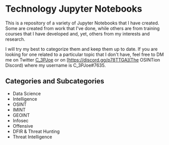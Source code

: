 # Technology Jupyter Notebooks
This is a repository of a variety of Jupyter Notebooks that I have created. Some are created from work that I've done, while others are from training courses that I have developed and, yet, others from my interests and research.

I will try my best to categorize them and keep them up to date. If you are looking for one related to a particular topic that I don't have, feel free to DM me on Twitter [C_3PJoe](https://www.twitter.com/C_3PJoe) or on [https://discord.gg/p78TTGA](The OSINTion Discord) where my username is C_3PJoe#7635.

## Categories and Subcategories
*   Data Science
*   Intelligence
  *   OSINT
  *   IMINT
  *   GEOINT
*   Infosec
  *   Offensive
  *   DFIR & Threat Hunting
  *   Threat Intelligence

